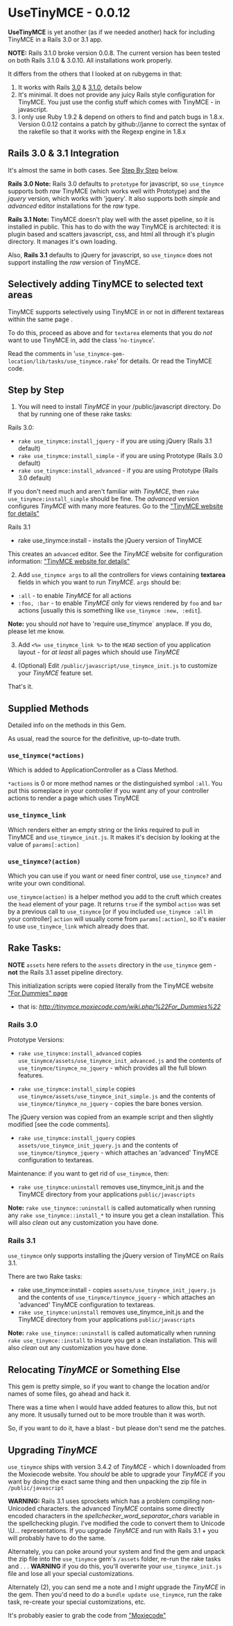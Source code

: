 UseTinyMCE - 0.0.12
==========

**UseTinyMCE** is yet another (as if we needed another) hack for including
TinyMCE in a Rails 3.0 or 3.1 app.

**NOTE:** Rails 3.1.0 broke version 0.0.8. The current version has been tested
on both Rails 3.1.0 & 3.0.10. All installations work properly.

It differs from the others that I looked at on rubygems in that:

1. It works with Rails [3.0](#rails_30_integration) & [3.1.0](#rails_31_integration),
details below
2. It's minimal. It does not provide any juicy Rails style configuration for
TinyMCE. You just use the config stuff which comes with TinyMCE - in javascript.
3. I only use Ruby 1.9.2 & depend on others to find and patch bugs in 1.8.x.
Version 0.0.12 contains a patch by github://janne to correct the syntax of the rakefile
so that it works with the Regexp engine in 1.8.x

## Rails 3.0 & 3.1 Integration

It's almost the same in both cases. See [Step By Step](#step_by_step) below.

**Rails 3.0 Note:** Rails 3.0 defaults to `prototype` for javascript, so `use_tinymce`
supports both *raw* TinyMCE (which works well with Prototype) and the *jquery* version,
which works with 'jquery'. It also supports both *simple* and *advanced* editor
installations for the *raw* type.

**Rails 3.1 Note:** TinyMCE doesn't play well with the asset pipeline, so it is installed
in public. This has to do with the way TinyMCE is architected: it is plugin based
and scatters javascript, css, and html all through it's plugin directory. It manages it's
own loading.

Also, **Rails 3.1** defaults to jQuery for javascript, so `use_tinymce` does not support
installing the *raw* version of TinyMCE.

## Selectively adding TinyMCE to selected text areas

TinyMCE supports selectively using TinyMCE in or not in different textareas within
the same page .

To do this, proceed as above and for `textarea` elements that you do *not* want to
use TinyMCE in, add the class '`no-tinymce`'.

Read the comments in '`use_tinymce-gem-location/lib/tasks/use_tinymce.rake`' for details.
Or read the TinyMCE code.

## Step by Step

1. You will need to install *TinyMCE* in your /public/javascript directory.
Do that by running one of these rake tasks:

  Rails 3.0:
  
  * `rake use_tinymce:install_jquery` - if you are using jQuery (Rails 3.1 default)
  * `rake use_tinymce:install_simple` - if you are using Prototype (Rails 3.0 default)
  * `rake use_tinymce:install_advanced` - if you are using Prototype (Rails 3.0 default)
  
  If you don't need much and aren't familiar with *TinyMCE*, then `rake use_tinymce:install_simple`
  should be fine. The *advanced* version configures *TinyMCE* with many more features. Go to
  the ["TinyMCE website for details"](http://tinymce.moxiecode.com/)
  
  Rails 3.1

  * rake use_tinymce:install - installs the jQuery version of TinyMCE
  
  This creates an `advanced` editor. See the *TinyMCE* website for configuration information:
  ["TinyMCE website for details"](http://tinymce.moxiecode.com/)

2. Add `use_tinymce args` to all the controllers for views containing **textarea** fields
in which you want to run *TinyMCE*. `args` should be:

  * `:all` - to enable *TinyMCE* for all actions
  * `:foo, :bar` - to enable *TinyMCE* only for views rendered by `foo` and `bar` actions
  [usually this is something like `use_tinymce :new, :edit`].
  
  **Note:** you should *not* have to 'require use_tinymce` anyplace. If you do, please let me know.
  
3. Add `<%= use_tinymce_link %>` to the `HEAD` section of you application layout - for *at least*
all pages which should use *TinyMCE*

4. (Optional) Edit `/public/javascript/use_tinymce_init.js` to customize your *TinyMCE* feature
set.

That's it.

## Supplied Methods

Detailed info on the methods in this Gem.

As usual, read the source for the definitive, up-to-date truth.

### `use_tinymce(*actions)`

Which is added to ApplicationController as a Class Method.

`*actions` is 0 or more method names or the distinguished symbol `:all`. You put
this someplace in your controller if you want any of your controller actions
to render a page which uses TinyMCE

### `use_tinymce_link`

Which renders either an empty string or the links required to pull
in TinyMCE and `use_tinymce_init.js`. It makes it's decision by looking at the
value of `params[:action]`

### `use_tinymce?(action)`
Which you can use if you want or need finer control, use `use_tinymce?`
and write your own conditional.

`use_tinymce(action)` is a helper method you add to the cruft which creates
the `head` element of your page. It returns `true` if the symbol `action` was set
by a previous call to `use_tinymce` [or if you included `use_tinymce :all` in your controller]
`action` will usually come from `params[:action]`, so it's easier to use
`use_tinymce_link` which already does that.

## Rake Tasks:

**NOTE** `assets` here refers to the `assets` directory in the `use_tinymce`
gem - **not** the Rails 3.1 asset pipeline directory.

This initialization scripts were copied literally from the TinyMCE website
["For Dummies" page](http://tinymce.moxiecode.com/wiki.php/%22For_Dummies%22) 
- that is: *http://tinymce.moxiecode.com/wiki.php/%22For_Dummies%22*

### Rails 3.0

Prototype Versions:

* `rake use_tinymce:install_advanced` copies `use_tinymce/assets/use_tinymce_init_advanced.js`
and the contents of `use_tinymce/tinymce_no_jquery` -
which provides all the full blown features.

* `rake use_tinymce:install_simple` copies `use_tinymce/assets/use_tinymce_init_simple.js` 
and the contents of `use_tinymce/tinymce_no_jquery` -
copies the bare bones version.

The jQuery version was copied from an example script and then slightly modified
[see the code comments].

* `rake use_tinymce:install_jquery` copies `assets/use_tinymce_init_jquery.js` 
and the contents of `use_tinymce/tinymce_jquery` -
which attaches an 'advanced' TinyMCE configuration to textareas.

Maintenance: if you want to get rid of `use_tinymce`, then:

* `rake use_tinymce:uninstall` removes use_tinymce_init.js and the TinyMCE
directory from your applications `public/javascripts`

**Note:** `rake use_tinymce::uninstall` is called automatically when running any
`rake use_tinymce::install_*` to insure you get a clean installation. This will also
*clean* out any customization you have done.

### Rails 3.1

`use_tinymce` only supports installing the jQuery version of TinyMCE on Rails 3.1.

There are two Rake tasks:

* rake use_tinymce:install - copies `assets/use_tinymce_init_jquery.js` 
and the contents of `use_tinymce/tinymce_jquery` -
which attaches an 'advanced' TinyMCE configuration to textareas.
* `rake use_tinymce:uninstall` removes use_tinymce_init.js and the TinyMCE
directory from your applications `public/javascripts`

**Note:** `rake use_tinymce::uninstall` is called automatically when running
`rake use_tinymce::install` to insure you get a clean installation. This will also
*clean* out any customization you have done.

## Relocating *TinyMCE* or Something Else

This gem is pretty simple, so if you want to change the location and/or names of some files,
go ahead and hack it.

There was a time when I would have added features to allow this, but not any more. It ususally
turned out to be more trouble than it was worth.

So, if you want to do it, have a blast - but please don't send me the patches.

## Upgrading *TinyMCE*

`use_tinymce` ships with version 3.4.2 of *TinyMCE* - which I downloaded from the Moxiecode
website. You *should* be able to upgrade your *TinyMCE* if you want by doing the exact
same thing and then unpacking the zip file in `/public/javascript`

**WARNING:** Rails 3.1 uses sprockets which has a problem compiling non-Unicoded characters.
the advanced *TinyMCE* contains some directly encoded characters in the *spellchecker_word_separator_chars*
variable in the spellchecking plugin. I've modified the code to convert them to Unicode \U...
representations. If you upgrade *TinyMCE* and run with Rails 3.1 + you will probably have
to do the same.

Alternately, you can poke around your system and find the gem and unpack the zip file
into the `use_tinymce` gem's `/assets` folder, re-run the rake tasks and . . .
**WARNING** if you do this, you'll overwrite your `use_tinymce_init.js` file and lose
all your special customizations.

Alternately (2), you can send me a note and I *might* upgrade the *TinyMCE* in the gem.
Then you'd need to do a `bundle update use_tinymce`, run the rake task, re-create your
special customizations, etc.

It's probably easier to grab the code from ["Moxiecode"](http://tinymce.moxiecode.com/download/download.php)